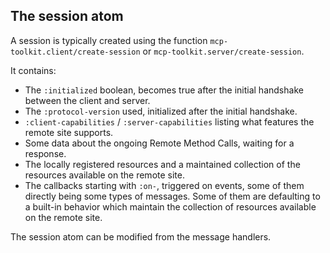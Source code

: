 ## The session atom

A session is typically created using the function `mcp-toolkit.client/create-session` or `mcp-toolkit.server/create-session`.

It contains:
- The `:initialized` boolean, becomes true after the initial handshake between the client and server.
- The `:protocol-version` used, initialized after the initial handshake.
- `:client-capabilities` / `:server-capabilities` listing what features the remote site supports.
- Some data about the ongoing Remote Method Calls, waiting for a response.
- The locally registered resources and a maintained collection of the resources available on the remote site.
- The callbacks starting with `:on-`, triggered on events, some of them directly being some types of messages.
  Some of them are defaulting to a built-in behavior which maintain the collection of resources available on the remote site.

The session atom can be modified from the message handlers.
